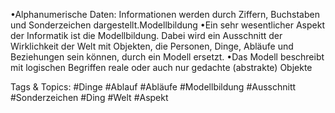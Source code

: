 •Alphanumerische Daten: Informationen werden durch Ziffern, Buchstaben und Sonderzeichen dargestellt.Modellbildung
•Ein sehr wesentlicher Aspekt der Informatik ist die Modellbildung. Dabei wird ein Ausschnitt der 
Wirklichkeit der Welt mit Objekten, die Personen, Dinge, Abläufe und Beziehungen sein können, 
durch ein Modell ersetzt. 
•Das Modell beschreibt mit logischen Begriffen reale oder auch nur gedachte (abstrakte) Objekte 

   Tags & Topics:
   #Dinge
   #Ablauf
   #Abläufe
   #Modellbildung
   #Ausschnitt
   #Sonderzeichen
   #Ding
   #Welt
   #Aspekt